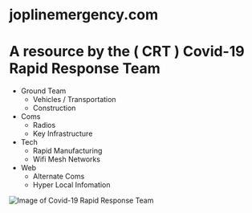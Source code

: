 # joplinemergency.com



# A resource by the ( CRT ) Covid-19 Rapid Response Team
  - Ground Team
    - Vehicles / Transportation
    - Construction
  - Coms
    - Radios
    - Key Infrastructure
  - Tech
    - Rapid Manufacturing
    - Wifi Mesh Networks
  - Web
    - Alternate Coms
    - Hyper Local Infomation


![Image of Covid-19 Rapid Response Team](https://i.imgur.com/8BmrHp0.png)
